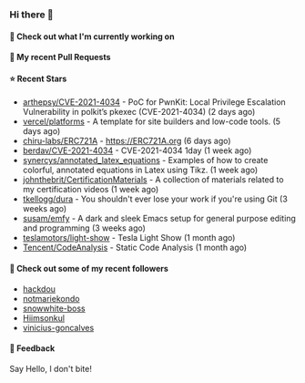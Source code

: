 ### Hi there 👋

#### 👷 Check out what I'm currently working on

#### 🔨 My recent Pull Requests


#### ⭐ Recent Stars

- [arthepsy/CVE-2021-4034](https://github.com/arthepsy/CVE-2021-4034) - PoC for PwnKit: Local Privilege Escalation Vulnerability in polkit’s pkexec (CVE-2021-4034) (2 days ago)
- [vercel/platforms](https://github.com/vercel/platforms) - A template for site builders and low-code tools. (5 days ago)
- [chiru-labs/ERC721A](https://github.com/chiru-labs/ERC721A) - https://ERC721A.org (6 days ago)
- [berdav/CVE-2021-4034](https://github.com/berdav/CVE-2021-4034) - CVE-2021-4034 1day (1 week ago)
- [synercys/annotated_latex_equations](https://github.com/synercys/annotated_latex_equations) - Examples of how to create colorful, annotated equations in Latex using Tikz. (1 week ago)
- [johnthebrit/CertificationMaterials](https://github.com/johnthebrit/CertificationMaterials) - A collection of materials related to my certification videos (1 week ago)
- [tkellogg/dura](https://github.com/tkellogg/dura) - You shouldn&#39;t ever lose your work if you&#39;re using Git (3 weeks ago)
- [susam/emfy](https://github.com/susam/emfy) - A dark and sleek Emacs setup for general purpose editing and programming (3 weeks ago)
- [teslamotors/light-show](https://github.com/teslamotors/light-show) - Tesla Light Show (1 month ago)
- [Tencent/CodeAnalysis](https://github.com/Tencent/CodeAnalysis) - Static Code Analysis (1 month ago)

#### 👯 Check out some of my recent followers

- [hackdou](https://github.com/hackdou)
- [notmariekondo](https://github.com/notmariekondo)
- [snowwhite-boss](https://github.com/snowwhite-boss)
- [Hiimsonkul](https://github.com/Hiimsonkul)
- [vinicius-goncalves](https://github.com/vinicius-goncalves)

#### 💬 Feedback

Say Hello, I don't bite!
